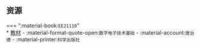 ## 资源  
=== ":material-book:`EE21110`"  
    * [教材](http://api.xtaoa.com/api/lanzou.php?url=https://cqu-openlib.lanzout.com/iGlKp28ybwra&type=down) - :material-format-quote-open:`数字电子技术基础` - :material-account:`唐治德` - :material-printer:`科学出版社`  